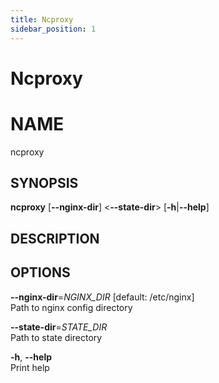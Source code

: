 ```yaml
---
title: Ncproxy
sidebar_position: 1
---
```


# Ncproxy

# NAME

ncproxy

## SYNOPSIS

**ncproxy** \[**--nginx-dir**\] \<**--state-dir**\>
\[**-h**\|**--help**\]

## DESCRIPTION

## OPTIONS

**--nginx-dir**=*NGINX_DIR* \[default: /etc/nginx\]  
Path to nginx config directory

**--state-dir**=*STATE_DIR*  
Path to state directory

**-h**, **--help**  
Print help
